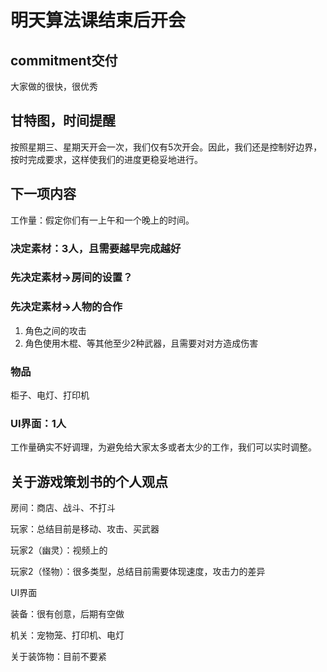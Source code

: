 # 明天算法课结束后开会

## commitment交付

大家做的很快，很优秀

## 甘特图，时间提醒

按照星期三、星期天开会一次，我们仅有5次开会。因此，我们还是控制好边界，按时完成要求，这样使我们的进度更稳妥地进行。

## 下一项内容

工作量：假定你们有一上午和一个晚上的时间。

### 决定素材：3人，且需要越早完成越好

### 先决定素材->房间的设置？

### 先决定素材->人物的合作

1. 角色之间的攻击
2. 角色使用木棍、等其他至少2种武器，且需要对对方造成伤害

### 物品

柜子、电灯、打印机

### UI界面：1人

工作量确实不好调理，为避免给大家太多或者太少的工作，我们可以实时调整。

## 关于游戏策划书的个人观点

房间：商店、战斗、不打斗

玩家：总结目前是移动、攻击、买武器

玩家2（幽灵）：视频上的

玩家2（怪物）：很多类型，总结目前需要体现速度，攻击力的差异

UI界面

装备：很有创意，后期有空做

机关：宠物笼、打印机、电灯

关于装饰物：目前不要紧